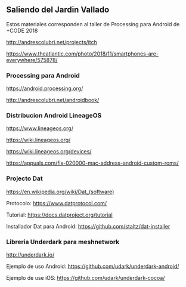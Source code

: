 ## Saliendo del Jardin Vallado

Estos materiales corresponden al taller de Processing para Android de +CODE 2018

http://andrescolubri.net/projects/itch

https://www.theatlantic.com/photo/2018/11/smartphones-are-everywhere/575878/

### Processing para Android

https://android.processing.org/

http://andrescolubri.net/androidbook/

### Distribucion Android LineageOS 

https://www.lineageos.org/

https://wiki.lineageos.org/

https://wiki.lineageos.org/devices/

https://appuals.com/fix-020000-mac-address-android-custom-roms/

### Projecto Dat

https://en.wikipedia.org/wiki/Dat_(software)

Protocolo: https://www.datprotocol.com/

Tutorial: https://docs.datproject.org/tutorial

Installador Dat para Android: https://github.com/staltz/dat-installer

### Libreria Underdark para meshnetwork

http://underdark.io/

Ejemplo de uso Android: https://github.com/udark/underdark-android/

Ejemplo de use iOS: https://github.com/udark/underdark-cocoa/
